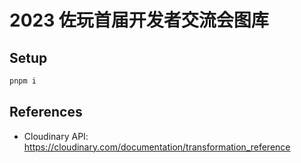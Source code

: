# 2023 佐玩首届开发者交流会图库

## Setup

```bash
pnpm i
```

## References

- Cloudinary API: https://cloudinary.com/documentation/transformation_reference
